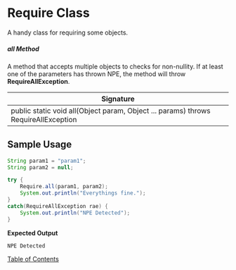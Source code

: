# Require Class

A handy class for requiring some objects.

##### all Method

A method that accepts multiple objects to checks for non-nullity. If at least one of the parameters has thrown NPE, the method will throw **RequireAllException**.

| Signature                                                    |
| ------------------------------------------------------------ |
| public static void all(Object param, Object ... params) throws RequireAllException |

## Sample Usage

```java
String param1 = "param1";
String param2 = null;

try {
    Require.all(param1, param2);
    System.out.println("Everythings fine.");
}
catch(RequireAllException rae) {
    System.out.println("NPE Detected");
}
```

**Expected Output**

```
NPE Detected
```

[Table of Contents](USER_GUIDE_TOC.md)